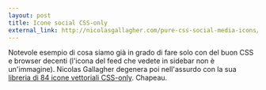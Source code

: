 ```yaml
---
layout: post
title: Icone social CSS-only
external_link: http://nicolasgallagher.com/pure-css-social-media-icons/demo/
---
```


Notevole esempio di cosa siamo già in grado di fare solo con del buon CSS e browser decenti (l'icona del feed che vedete in sidebar non è un'immagine). Nicolas Gallagher degenera poi nell'assurdo con la sua [libreria di 84 icone vettoriali CSS-only](http://nicolasgallagher.com/pure-css-gui-icons/demo/). Chapeau.
